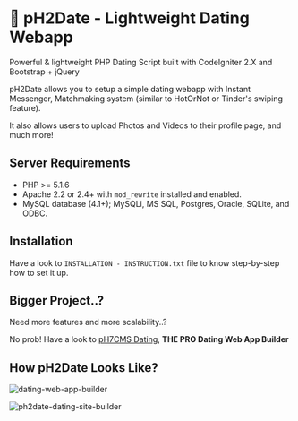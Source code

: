 # 💖 pH2Date - Lightweight Dating Webapp

Powerful & lightweight PHP Dating Script built with CodeIgniter 2.X and Bootstrap + jQuery

pH2Date allows you to setup a simple dating webapp with Instant Messenger, Matchmaking system (similar to HotOrNot or Tinder's swiping feature).

It also allows users to upload Photos and Videos to their profile page, and much more!


## Server Requirements

* PHP >= 5.1.6
* Apache 2.2 or 2.4+ with `mod_rewrite` installed and enabled.
* MySQL database (4.1+); MySQLi, MS SQL, Postgres, Oracle, SQLite, and ODBC.


## Installation

Have a look to `INSTALLATION - INSTRUCTION.txt` file to know step-by-step how to set it up.


## Bigger Project..?

Need more features and more scalability..?

No prob! Have a look to [pH7CMS Dating](https://ph7cms.com/get/), **THE PRO Dating Web App Builder**


## How pH2Date Looks Like?

![dating-web-app-builder](https://user-images.githubusercontent.com/1325411/28043209-c26bb4d8-65c8-11e7-935d-585aad48293f.png)

![ph2date-dating-site-builder](https://user-images.githubusercontent.com/1325411/28043208-c2697010-65c8-11e7-86fb-df24764f6ff4.png)
